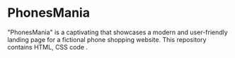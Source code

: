 # PhonesMania
"PhonesMania" is a captivating that showcases a modern and user-friendly landing page for a fictional phone shopping website. This repository contains HTML, CSS code .
